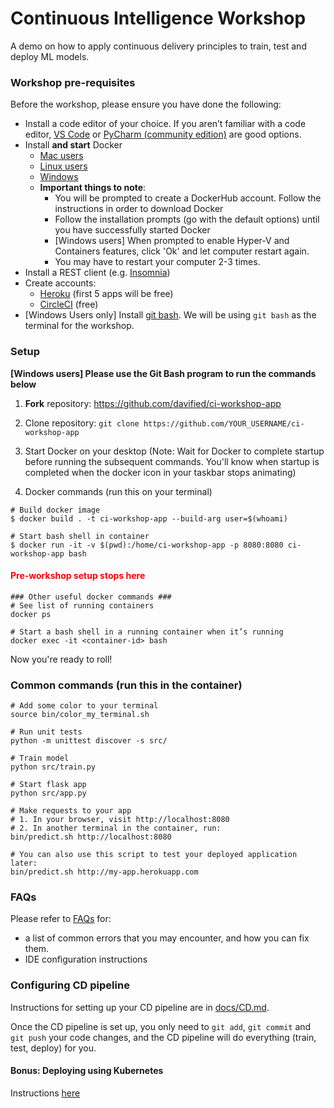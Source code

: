 # Continuous Intelligence Workshop

A demo on how to apply continuous delivery principles to train, test and deploy ML models.

### Workshop pre-requisites

Before the workshop, please ensure you have done the following:
- Install a code editor of your choice. If you aren’t familiar with a code editor, [VS Code](https://code.visualstudio.com/) or [PyCharm (community edition)](https://www.jetbrains.com/pycharm/download/) are good options.
- Install **and start** Docker
  - [Mac users](https://docs.docker.com/docker-for-mac/install/)
  - [Linux users](https://docs.docker.com/install/linux/docker-ce/ubuntu/)
  - [Windows](https://docs.docker.com/docker-for-windows/install/)
  - **Important things to note**:
    - You will be prompted to create a DockerHub account. Follow the instructions in order to download Docker
    - Follow the installation prompts (go with the default options) until you have successfully started Docker
    - [Windows users] When prompted to enable Hyper-V and Containers features, click 'Ok' and let computer restart again.
    - You may have to restart your computer 2-3 times.
- Install a REST client (e.g. [Insomnia](https://insomnia.rest/))
- Create accounts:
  - [Heroku](https://heroku.com) (first 5 apps will be free) 
  - [CircleCI](https://circleci.com) (free)
- [Windows Users only] Install [git bash](https://gitforwindows.org/). We will be using `git bash` as the terminal for the workshop.

### Setup
**[Windows users] Please use the Git Bash program to run the commands below**

1. **Fork** repository: https://github.com/davified/ci-workshop-app
2. Clone repository: `git clone https://github.com/YOUR_USERNAME/ci-workshop-app`
3. Start Docker on your desktop (Note: Wait for Docker to complete startup before running the subsequent commands. You'll know when startup is completed when the docker icon in your taskbar stops animating)

4. Docker commands (run this on your terminal)

```shell
# Build docker image
$ docker build . -t ci-workshop-app --build-arg user=$(whoami)

# Start bash shell in container
$ docker run -it -v $(pwd):/home/ci-workshop-app -p 8080:8080 ci-workshop-app bash
```
<h4 style='color: red'>Pre-workshop setup stops here</h4>

```shell
### Other useful docker commands ###
# See list of running containers
docker ps

# Start a bash shell in a running container when it’s running
docker exec -it <container-id> bash
```

Now you're ready to roll!


### Common commands (run this in the container)

```shell
# Add some color to your terminal
source bin/color_my_terminal.sh

# Run unit tests
python -m unittest discover -s src/

# Train model
python src/train.py

# Start flask app
python src/app.py

# Make requests to your app
# 1. In your browser, visit http://localhost:8080
# 2. In another terminal in the container, run:
bin/predict.sh http://localhost:8080

# You can also use this script to test your deployed application later:
bin/predict.sh http://my-app.herokuapp.com
```

### FAQs

Please refer to [FAQs](./docs/FAQs.md) for:
- a list of common errors that you may encounter, and how you can fix them.
- IDE configuration instructions

### Configuring CD pipeline

Instructions for setting up your CD pipeline are in [docs/CD.md](./docs/CD.md).

Once the CD pipeline is set up, you only need to `git add`, `git commit` and `git push` your code changes, and the CD pipeline will do everything (train, test, deploy) for you.

#### Bonus: Deploying using Kubernetes

Instructions [here](./docs/deploy_to_kubernetes.md)